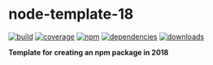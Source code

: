 # node-template-18

[![build](https://img.shields.io/travis/danday74/node-template-18/master.svg?label=linux)](https://travis-ci.org/danday74/node-template-18)
[![coverage](https://coveralls.io/repos/github/danday74/node-template-18/badge.svg)](https://coveralls.io/github/danday74/node-template-18)
[![npm](https://img.shields.io/npm/v/node-template-18.svg)](https://www.npmjs.com/package/node-template-18)
[![dependencies](https://david-dm.org/danday74/node-template-18/status.svg)](https://david-dm.org/danday74/node-template-18)
[![downloads](https://img.shields.io/npm/dm/node-template-18.svg)](https://www.npmjs.com/package/node-template-18)

**Template for creating an npm package in 2018**

